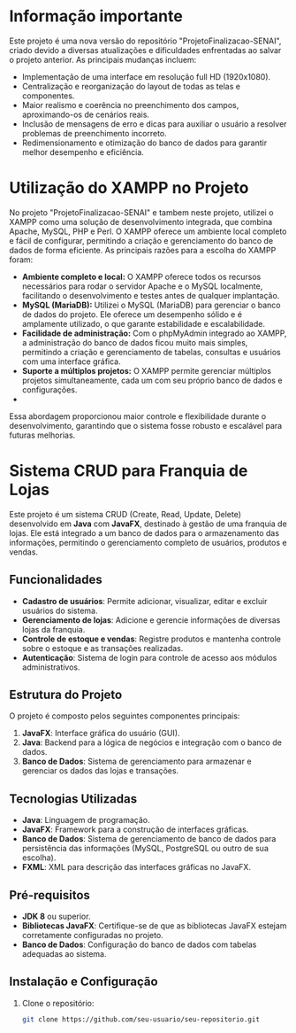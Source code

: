 # Informação importante

Este projeto é uma nova versão do repositório "ProjetoFinalizacao-SENAI", criado devido a diversas atualizações e dificuldades enfrentadas ao salvar o projeto anterior. As principais mudanças incluem:
- Implementação de uma interface em resolução full HD (1920x1080).
- Centralização e reorganização do layout de todas as telas e componentes.
- Maior realismo e coerência no preenchimento dos campos, aproximando-os de cenários reais.
- Inclusão de mensagens de erro e dicas para auxiliar o usuário a resolver problemas de preenchimento incorreto.
- Redimensionamento e otimização do banco de dados para garantir melhor desempenho e eficiência.

# Utilização do XAMPP no Projeto

No projeto "ProjetoFinalizacao-SENAI" e tambem neste projeto, utilizei o XAMPP como uma solução de desenvolvimento integrada, que combina Apache, MySQL, PHP e Perl. O XAMPP oferece um ambiente local completo e fácil de configurar, permitindo a criação e gerenciamento do banco de dados de forma eficiente. As principais razões para a escolha do XAMPP foram:

- **Ambiente completo e local:** O XAMPP oferece todos os recursos necessários para rodar o servidor Apache e o MySQL localmente, facilitando o desenvolvimento e testes antes de qualquer implantação.
- **MySQL (MariaDB):** Utilizei o MySQL (MariaDB) para gerenciar o banco de dados do projeto. Ele oferece um desempenho sólido e é amplamente utilizado, o que garante estabilidade e escalabilidade.
- **Facilidade de administração:** Com o phpMyAdmin integrado ao XAMPP, a administração do banco de dados ficou muito mais simples, permitindo a criação e gerenciamento de tabelas, consultas e usuários com uma interface gráfica.
- **Suporte a múltiplos projetos:** O XAMPP permite gerenciar múltiplos projetos simultaneamente, cada um com seu próprio banco de dados e configurações.
- 
Essa abordagem proporcionou maior controle e flexibilidade durante o desenvolvimento, garantindo que o sistema fosse robusto e escalável para futuras melhorias.

# Sistema CRUD para Franquia de Lojas

Este projeto é um sistema CRUD (Create, Read, Update, Delete) desenvolvido em **Java** com **JavaFX**, destinado à gestão de uma franquia de lojas. Ele está integrado a um banco de dados para o armazenamento das informações, permitindo o gerenciamento completo de usuários, produtos e vendas.

## Funcionalidades

- **Cadastro de usuários**: Permite adicionar, visualizar, editar e excluir usuários do sistema.
- **Gerenciamento de lojas**: Adicione e gerencie informações de diversas lojas da franquia.
- **Controle de estoque e vendas**: Registre produtos e mantenha controle sobre o estoque e as transações realizadas.
- **Autenticação**: Sistema de login para controle de acesso aos módulos administrativos.

## Estrutura do Projeto

O projeto é composto pelos seguintes componentes principais:

1. **JavaFX**: Interface gráfica do usuário (GUI).
2. **Java**: Backend para a lógica de negócios e integração com o banco de dados.
3. **Banco de Dados**: Sistema de gerenciamento para armazenar e gerenciar os dados das lojas e transações.

## Tecnologias Utilizadas

- **Java**: Linguagem de programação.
- **JavaFX**: Framework para a construção de interfaces gráficas.
- **Banco de Dados**: Sistema de gerenciamento de banco de dados para persistência das informações (MySQL, PostgreSQL ou outro de sua escolha).
- **FXML**: XML para descrição das interfaces gráficas no JavaFX.

## Pré-requisitos

- **JDK 8** ou superior.
- **Bibliotecas JavaFX**: Certifique-se de que as bibliotecas JavaFX estejam corretamente configuradas no projeto.
- **Banco de Dados**: Configuração do banco de dados com tabelas adequadas ao sistema.

## Instalação e Configuração

1. Clone o repositório:
   ```bash
   git clone https://github.com/seu-usuario/seu-repositorio.git
